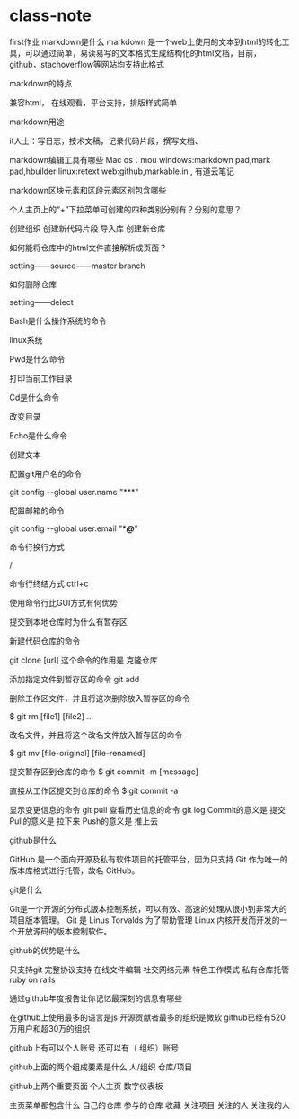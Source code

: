 # class-note
first作业
markdown是什么
markdown 是一个web上使用的文本到html的转化工具，可以通过简单，易读易写的文本格式生成结构化的html文档，目前，github，stachoverflow等网站均支持此格式

markdown的特点

兼容html， 在线观看，平台支持，排版样式简单


markdown用途


it人士：写日志，技术文稿，记录代码片段，撰写文档、






markdown编辑工具有哪些
Mac os：mou
windows:markdown pad,mark pad,hbuilder
linux:retext
web:github,markable.in , 有道云笔记







markdown区块元素和区段元素区别包含哪些

个人主页上的“+”下拉菜单可创建的四种类别分别有？分别的意思？

创建组织
创建新代码片段
导入库
创建新仓库




如何能将仓库中的html文件直接解析成页面？

setting——source——master branch



如何删除仓库

setting——delect



Bash是什么操作系统的命令

linux系统





Pwd是什么命令

打印当前工作目录





Cd是什么命令

改变目录




Echo是什么命令

创建文本




配置git用户名的命令

git config --global user.name "***"


配置邮箱的命令

git config --global user.email "****@***"





命令行换行方式

/




命令行终结方式
ctrl+c




使用命令行比GUI方式有何优势


提交到本地仓库时为什么有暂存区



新建代码仓库的命令


git clone [url] 这个命令的作用是
克隆仓库


添加指定文件到暂存区的命令
git add 



删除工作区文件，并且将这次删除放入暂存区的命令

$ git rm [file1] [file2] ...




改名文件，并且将这个改名文件放入暂存区的命令

$ git mv [file-original] [file-renamed]

提交暂存区到仓库的命令
$ git commit -m [message]

直接从工作区提交到仓库的命令
$ git commit -a


显示变更信息的命令
git pull
查看历史信息的命令
git log
Commit的意义是
提交
Pull的意义是
拉下来
Push的意义是
推上去

github是什么

GitHub 是一个面向开源及私有软件项目的托管平台，因为只支持 Git 作为唯一的版本库格式进行托管，故名 GitHub。







git是什么


Git是一个开源的分布式版本控制系统，可以有效、高速的处理从很小到非常大的项目版本管理。 Git 是 Linus Torvalds 为了帮助管理 Linux 内核开发而开发的一个开放源码的版本控制软件。




github的优势是什么


只支持git
完整协议支持
在线文件编辑
社交网络元素
特色工作模式
私有仓库托管
ruby on rails



通过github年度报告让你记忆最深刻的信息有哪些

在github上使用最多的语言是js
开源贡献者最多的组织是微软
github已经有520万用户和超30万的组织





github上有可以个人账号 还可以有（ 组织）账号


github上面的两个组成要素是什么
人/组织
仓库/项目


github上两个重要页面
个人主页
数字仪表板


主页菜单都包含什么
自己的仓库
参与的仓库
收藏
关注项目
关注的人
关注我的人





